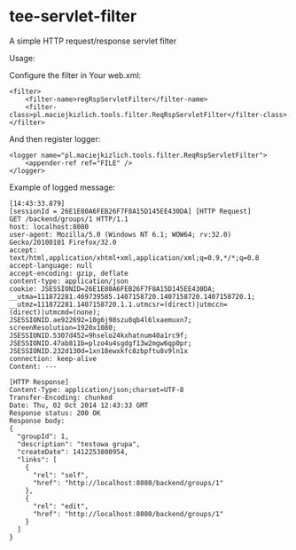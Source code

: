 tee-servlet-filter
==================

A simple HTTP request/response servlet filter

Usage:

Configure the filter in Your web.xml:

    <filter>
        <filter-name>regRspServletFilter</filter-name>
        <filter-class>pl.maciejkizlich.tools.filter.ReqRspServletFilter</filter-class>
    </filter>
    
And then register logger:

    <logger name="pl.maciejkizlich.tools.filter.ReqRspServletFilter">
        <appender-ref ref="FILE" />
    </logger>
	
Example of logged message:


    [14:43:33.879] 
    [sessionId = 26E1E80A6FEB26F7F8A15D145EE430DA] [HTTP Request] 
    GET /backend/groups/1 HTTP/1.1
    host: localhost:8080
    user-agent: Mozilla/5.0 (Windows NT 6.1; WOW64; rv:32.0) Gecko/20100101 Firefox/32.0
    accept: text/html,application/xhtml+xml,application/xml;q=0.9,*/*;q=0.8
    accept-language: null
    accept-encoding: gzip, deflate
    content-type: application/json
    cookie: JSESSIONID=26E1E80A6FEB26F7F8A15D145EE430DA; __utma=111872281.469739585.1407158720.1407158720.1407158720.1;     __utmz=111872281.1407158720.1.1.utmcsr=(direct)|utmccn=(direct)|utmcmd=(none);          JSESSIONID.ae922692=10g6j98szu8qb4l6lxaemuxn7; screenResolution=1920x1080; 
    JSESSIONID.5307d452=9hselo24kxhatnum40a1rc9f;     JSESSIONID.47ab811b=plzo4u4sgdgf13w2mgw6qp0pr; JSESSIONID.232d130d=1xn18ewxkfc8zbpftu8v9ln1x
    connection: keep-alive
    Content: ---

    [HTTP Response] 
    Content-Type: application/json;charset=UTF-8
    Transfer-Encoding: chunked
    Date: Thu, 02 Oct 2014 12:43:33 GMT
    Response status: 200 OK
    Response body: 
    {
      "groupId": 1,
      "description": "testowa grupa",
      "createDate": 1412253800954,
      "links": [
        {
          "rel": "self",
          "href": "http://localhost:8080/backend/groups/1"
        },
        {
          "rel": "edit",
          "href": "http://localhost:8080/backend/groups/1"
        }
      ]
    }
